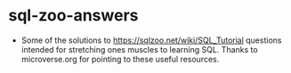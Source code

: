 # sql-zoo-answers
- Some of the solutions to https://sqlzoo.net/wiki/SQL_Tutorial questions intended for stretching ones muscles to learning SQL. Thanks to microverse.org for pointing to these useful resources.